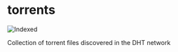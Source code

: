 torrents 
========
![Indexed](https://img.shields.io/badge/indexed-15823-blue)

Collection of torrent files discovered in the DHT network
